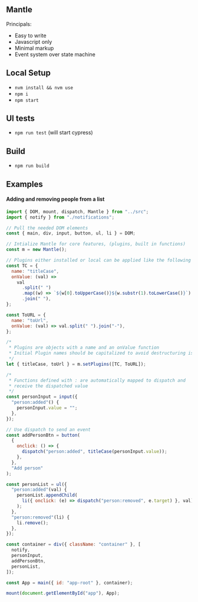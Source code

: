 Mantle
--

Principals:

- Easy to write
- Javascript only
- Minimal markup
- Event system over state machine

## Local Setup
- `nvm install && nvm use`
- `npm i`
- `npm start`

## UI tests
- `npm run test` (will start cypress)

## Build
- `npm run build`

## Examples

#### Adding and removing people from a list

```javascript
import { DOM, mount, dispatch, Mantle } from "../src";
import { notify } from "./notifications";

// Pull the needed DOM elements
const { main, div, input, button, ul, li } = DOM;

// Intialize Mantle for core features, (plugins, built in functions)
const m = new Mantle();

// Plugins either installed or local can be applied like the following
const TC = {
  name: "titleCase",
  onValue: (val) =>
    val
      .split(" ")
      .map((w) => `${w[0].toUpperCase()}${w.substr(1).toLowerCase()}`)
      .join(" "),
};

const ToURL = {
  name: "toUrl",
  onValue: (val) => val.split(" ").join("-"),
};

/*
 * Plugins are objects with a name and an onValue function
 * Initial Plugin names should be capitalized to avoid destructuring issues
 */
let { titleCase, toUrl } = m.setPlugins([TC, ToURL]);

/*
 * Functions defined with : are automatically mapped to dispatch and
 * receive the dispatched value
 */
const personInput = input({
  "person:added"() {
    personInput.value = "";
  },
});

// Use dispatch to send an event
const addPersonBtn = button(
  {
    onclick: () => {
      dispatch("person:added", titleCase(personInput.value));
    },
  },
  "Add person"
);

const personList = ul({
  "person:added"(val) {
    personList.appendChild(
      li({ onclick: (e) => dispatch("person:removed", e.target) }, val)
    );
  },
  "person:removed"(li) {
    li.remove();
  },
});

const container = div({ className: "container" }, [
  notify,
  personInput,
  addPersonBtn,
  personList,
]);

const App = main({ id: "app-root" }, container);

mount(document.getElementById("app"), App);
```
